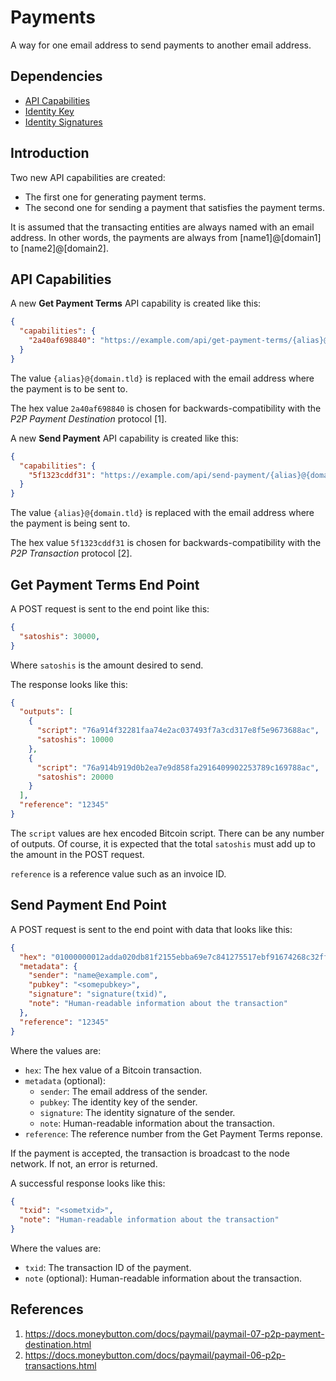 # Payments

A way for one email address to send payments to another email address.

## Dependencies

* [API Capabilities](./2001-api-capabilities.md)
* [Identity Key](./2003-identity-key.md)
* [Identity Signatures](./2005-identity-signatures.md)

## Introduction

Two new API capabilities are created:

* The first one for generating payment terms.
* The second one for sending a payment that satisfies the payment terms.

It is assumed that the transacting entities are always named with an email
address. In other words, the payments are always from [name1]@[domain1] to
[name2]@[domain2].

## API Capabilities

A new **Get Payment Terms** API capability is created like this:

```json
{
  "capabilities": {
    "2a40af698840": "https://example.com/api/get-payment-terms/{alias}@{domain.tld}"
  }
}
```

The value ```{alias}@{domain.tld}``` is replaced with the email address where
the payment is to be sent to.

The hex value ```2a40af698840``` is chosen for backwards-compatibility with the
*P2P Payment Destination* protocol [1].

A new **Send Payment** API capability is created like this:

```json
{
  "capabilities": {
    "5f1323cddf31": "https://example.com/api/send-payment/{alias}@{domain.tld}"
  }
}
```

The value ```{alias}@{domain.tld}``` is replaced with the email address where
the payment is being sent to.

The hex value ```5f1323cddf31``` is chosen for backwards-compatibility with the
*P2P Transaction* protocol [2].

## Get Payment Terms End Point

A POST request is sent to the end point like this:

```json
{
  "satoshis": 30000,
}
```

Where ```satoshis``` is the amount desired to send.

The response looks like this:

```json
{
  "outputs": [
    {
      "script": "76a914f32281faa74e2ac037493f7a3cd317e8f5e9673688ac",
      "satoshis": 10000
    },
    {
      "script": "76a914b919d0b2ea7e9d858fa2916409902253789c169788ac",
      "satoshis": 20000
    }
  ],
  "reference": "12345"
}
```

The ```script``` values are hex encoded Bitcoin script. There can be any number
of outputs. Of course, it is expected that the total ```satoshis``` must add up
to the amount in the POST request.

```reference``` is a reference value such as an invoice ID.

## Send Payment End Point

A POST request is sent to the end point with data that looks like this:

```json
{
  "hex": "01000000012adda020db81f2155ebba69e7c841275517ebf91674268c32ff2f5c7e2853b2c010000006b483045022100872051ef0b6c47714130c12a067db4f38b988bfc22fe270731c2146f5229386b02207abf68bbf092ec03e2c616defcc4c868ad1fc3cdbffb34bcedfab391a1274f3e412102affe8c91d0a61235a3d07b1903476a2e2f7a90451b2ed592fea9937696a07077ffffffff02ed1a0000000000001976a91491b3753cf827f139d2dc654ce36f05331138ddb588acc9670300000000001976a914da036233873cc6489ff65a0185e207d243b5154888ac00000000",
  "metadata": {
    "sender": "name@example.com",
    "pubkey": "<somepubkey>",
    "signature": "signature(txid)",
    "note": "Human-readable information about the transaction"
  },
  "reference": "12345"
}
```

Where the values are:

* ```hex```: The hex value of a Bitcoin transaction.
* ```metadata``` (optional):
  * ```sender```: The email address of the sender.
  * ```pubkey```: The identity key of the sender.
  * ```signature```: The identity signature of the sender.
  * ```note```: Human-readable information about the transaction.
* ```reference```: The reference number from the Get Payment Terms reponse.

If the payment is accepted, the transaction is broadcast to the node network. If
not, an error is returned.

A successful response looks like this:

```json
{
  "txid": "<sometxid>",
  "note": "Human-readable information about the transaction"
}
```

Where the values are:

* ```txid```: The transaction ID of the payment.
* ```note``` (optional): Human-readable information about the transaction.

## References

1. https://docs.moneybutton.com/docs/paymail/paymail-07-p2p-payment-destination.html
2. https://docs.moneybutton.com/docs/paymail/paymail-06-p2p-transactions.html
